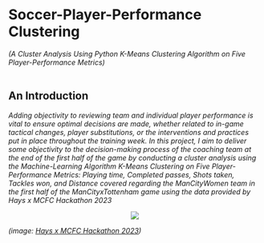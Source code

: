 # Soccer-Player-Performance Clustering
<i>(A Cluster Analysis Using Python K-Means Clustering Algorithm on Five Player-Performance Metrics)</i>
<br>
<br>

## An Introduction
<i>Adding objectivity to reviewing team and individual player performance is vital to ensure optimal decisions are made, whether related to in-game tactical changes, player substitutions, or the interventions and practices put in place throughout the training week.
In this project, I aim to deliver some objectivity to the decision-making process of the coaching team at the end of the first half of the game by conducting a cluster analysis using the Machine-Learning Algorithm K-Means Clustering on Five Player-Performance Metrics: Playing time, Completed passes, Shots taken, Tackles won, and Distance covered regarding the ManCityWomen team in the first half of the ManCityxTottenham game using the data provided by Hays x MCFC Hackathon 2023</i>
<p align="center"><img src="https://github.com/HaCkeMati314n/soccer-player-performance-clustering/assets/94754426/48c5162d-4da4-4da1-a65a-42fd0d8bab1f"></p> 

<i>(image: [Hays x MCFC Hackathon 2023](https://app.hayscodeco.com/events/hackathon/be474355-e892-4604-8db8-0c3019f6c59e))</i>


